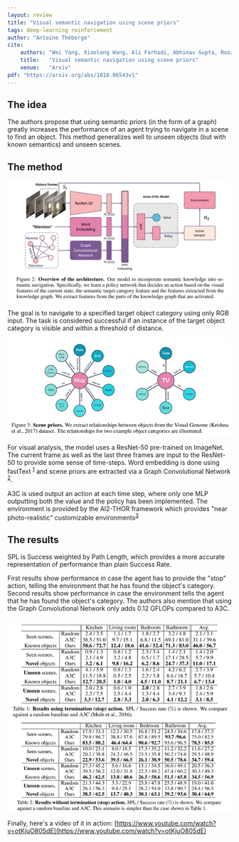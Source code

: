 ```yaml
---
layout: review
title: "Visual semantic navigation using scene priors"
tags: deep-learning reinforcement
author: "Antoine Théberge"
cite:
    authors: "Wei Yang, Xiaolong Wang, Ali Farhadi, Abhinav Gupta, Roozbeh Mottaghi5"
    title:   "Visual semantic navigation using scene priors"
    venue:   "Arxiv"
pdf: "https://arxiv.org/abs/1810.06543v1"
---
```



## The idea

The authors propose that using semantic priors (in the form of a graph) greatly increases the performance of an agent trying to navigate in a scene to find an object. This method generalizes well to unseen objects (but with known semantics) and unseen scenes.

## The method
  
![](/deep-learning/images/visual_semantic_navigation_using_scene_priors/model.png)

The goal is to navigate to a specified target object category using only RGB input. The task is considered successful if an instance of the target object category is visible and within a threshold of distance.

![](/deep-learning/images/visual_semantic_navigation_using_scene_priors/priors.png)

For visual analysis, the model uses a ResNet-50 pre-trained on ImageNet. The current frame as well as the last three frames are input to the ResNet-50 to provide some sense of time-steps. Word embedding is done using fastText <sup>[1](https://arxiv.org/pdf/1607.01759.pdf)</sup> and scene priors are extracted via a Graph Convolutional Network <sup>[2](https://arxiv.org/pdf/1609.02907.pdf)</sup>. 

A3C is used output an action at each time step, where only one MLP outputting both the value and the policy has been implemented. The environment is provided by the AI2-THOR framework which provides "near photo-realistic" customizable environments<sup>[3](https://ai2thor.allenai.org/)</sup>

## The results
SPL is Success weighted by Path Length, which provides a more accurate representation of performance than plain Success Rate.

First results show performance in case the agent has to provide the "stop" action, telling the environment that he has found the object's category. Second results show performance in case the environment tells the agent that he has found the object's category. The authors also mention that using the Graph Convolutional Network only adds 0.12 GFLOPs compared to A3C.

![](/deep-learning/images/visual_semantic_navigation_using_scene_priors/withoutstop.png)
![](/deep-learning/images/visual_semantic_navigation_using_scene_priors/withstop.png)


Finally, here's a video of it in action: [https://www.youtube.com/watch?v=otKjuO805dE](https://www.youtube.com/watch?v=otKjuO805dE)


